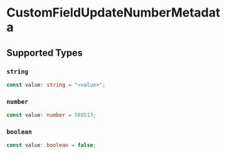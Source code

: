 # CustomFieldUpdateNumberMetadata


## Supported Types

### `string`

```typescript
const value: string = "<value>";
```

### `number`

```typescript
const value: number = 588513;
```

### `boolean`

```typescript
const value: boolean = false;
```

